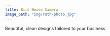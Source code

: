 ```yaml
---
title: Bird House Camera
image_path: "img/ruth-photo.jpg"
---
```


Beautiful, clean designs tailored to your business